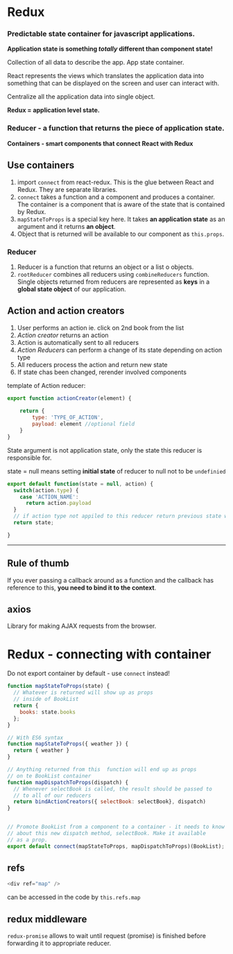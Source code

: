 # Redux

### Predictable state container for javascript applications.


**Application state is something _totally_ different than component state!**

Collection of all data to describe the app. App state container.

React represents the views which translates the application data into something that can be displayed on the screen and user can interact with.

Centralize all the application data into single object.

**Redux = application level state.**

### Reducer - a function that returns the piece of application state.

**Containers - smart components that connect React with Redux**

## Use containers

1. import ```connect``` from react-redux. This is the glue between React and Redux. They are separate libraries. 
2. ```connect``` takes a function and a component and produces a container. The container is a component that is aware of the state that is contained by Redux.
3. ```mapStateToProps``` is a special key here. It takes **an application state** as an argument and it returns **an object**. 
4. Object that is returned will be available to our component as ```this.props```.

### Reducer

1. Reducer is a function that returns an object or a list o objects. 
2. ```rootReducer``` combines all reducers using ```combineReducers``` function. Single objects returned from reducers are represented as **keys** in a **global state object** of our application.


## Action and action creators
1. User performs an action ie. click on 2nd book from the list
2. _Action creator_ returns an action
3. Action is automatically sent to all reducers
4. _Action Reducers_ can perform a change of its state depending on action type
5. All reducers process the action and return new state
6. If state chas been changed, rerender involved components


template of Action reducer:
```javascript
export function actionCreator(element) {
    
    return {
        type: 'TYPE_OF_ACTION',
        payload: element //optional field
    }
}
```

State argument is not application state, only the state this reducer is responsible for.

state = null means setting **initial state** of reducer to null not to be ```undefinied```
```javascript
export default function(state = null, action) {
  switch(action.type) {
    case 'ACTION_NAME':
      return action.payload
  }
  // if action type not appiled to this reducer return previous state without change
  return state;

}
```


------
## Rule of thumb

If you ever passing a callback around as a function and the callback has reference to this, **you need to bind it to the context**.


## axios

Library for making AJAX requests from the browser.



# Redux - connecting with container

Do not export container by default - use `connect` instead!

```javascript
function mapStateToProps(state) {
  // Whatever is returned will show up as props
  // inside of BookList
  return {
    books: state.books
  };
}

// With ES6 syntax
function mapStateToProps({ weather }) {
  return { weather }
}

// Anything returned from this  function will end up as props
// on te BookList container
function mapDispatchToProps(dispatch) {
  // Whenever selectBook is called, the result should be passed to
  // to all of our reducers
  return bindActionCreators({ selectBook: selectBook}, dispatch)
}


// Promote BookList from a component to a container - it needs to know
// about this new dispatch method, selectBook. Make it available
// as a prop.
export default connect(mapStateToProps, mapDispatchToProps)(BookList);
```

## refs

```javascript
<div ref="map" />
```
can be accessed in the code by `this.refs.map`


## redux middleware

`redux-promise` allows to wait until request (promise) is finished before forwarding it to appropriate reducer.
